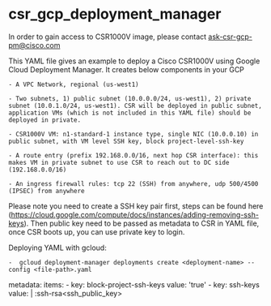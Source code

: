 # csr_gcp_deployment_manager

In order to gain access to CSR1000V image, please contact ask-csr-gcp-pm@cisco.com
 
This YAML file gives an example to deploy a Cisco CSR1000V using Google Cloud Deployment Manager. It creates below components in your GCP
	
	- A VPC Network, regional (us-west1)
	
	- Two subnets, 1) public subnet (10.0.0.0/24, us-west1), 2) private subnet (10.0.1.0/24, us-west1). CSR will be deployed in public subnet, application VMs (which is not included in this YAML file) should be deployed in private.
	
	- CSR1000V VM: n1-standard-1 instance type, single NIC (10.0.0.10) in public subnet, with VM level SSH key, block project-level-ssh-key
	
	- A route entry (prefix 192.168.0.0/16, next hop CSR interface): this makes VM in private subnet to use CSR to reach out to DC side  (192.168.0.0/16)
	
	- An ingress firewall rules: tcp 22 (SSH) from anywhere, udp 500/4500 (IPSEC) from anywhere
 
Please note you need to create a SSH key pair first, steps can be found here (https://cloud.google.com/compute/docs/instances/adding-removing-ssh-keys). Then public key need to be passed as metadata to CSR in YAML file, once CSR boots up, you can use private key to login.

Deploying YAML with gcloud:
 
	-  gcloud deployment-manager deployments create <deployment-name> --config <file-path>.yaml

metadata:
      items:
        - key: block-project-ssh-keys
          value: 'true'
        - key: ssh-keys
          value: |
            <username>:ssh-rsa<space><ssh_public_key><space><username>